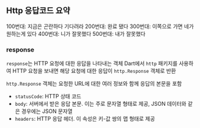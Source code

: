 ## Http 응답코드 요약

100번대: 지금은 곤란하다 기다려라
200번대: 완료 됐다
300번대: 이쪽으로 가면 네가 원하는게 있다
400번대: 니가 잘못했다
500번대: 내가 잘못했다

### response

`response`는 HTTP 요청에 대한 응답을 나타내는 객체
Dart에서 `http` 패키지를 사용하여 HTTP 요청을 보내면 해당 요청에 대한 응답이 `http.Response` 객체로 반환

`http.Response` 객체는 요청한 URL에 대한 여러 정보와 함께 응답의 본문을 포함

- `statusCode`: HTTP 상태 코드
- `body`: 서버에서 받은 응답 본문. 이는 주로 문자열 형태로 제공, JSON 데이터와 같은 경우에는 JSON 문자열
- `headers`: HTTP 응답 헤더. 이 속성은 키-값 쌍의 맵 형태로 제공
